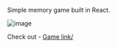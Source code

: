 Simple memory game built in React. 

![image](https://user-images.githubusercontent.com/85199880/143730447-0edef7e6-406b-423c-bede-e5ee59047e64.png)


Check out -
<a href="https://vineet-memory-game.netlify.app/">Game link/</a>
